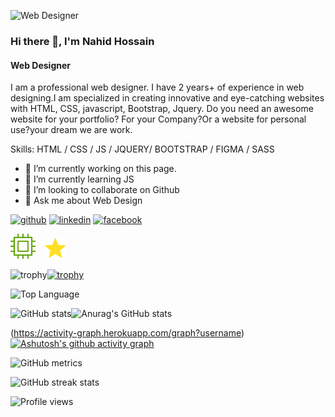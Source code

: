 ![Web Designer](https://media.licdn.com/dms/image/D4D16AQFDlaT3K_VhMw/profile-displaybackgroundimage-shrink_350_1400/0/1675691529020?e=1681948800&v=beta&t=2efj7oyEW3XGFwGOVUd-eacIXIPuo1veIPqAXe8w6f8)


### Hi there 👋, I'm Nahid Hossain
#### Web Designer

I am a professional web designer. I have 2 years+ of experience in web designing.I am specialized in creating innovative and eye-catching websites with HTML, CSS, javascript, Bootstrap, Jquery. Do you need an awesome website for your portfolio? For your Company?Or a website for personal use?your dream we are work.

Skills:  HTML / CSS / JS / JQUERY/ BOOTSTRAP / FIGMA / SASS

- 🔭 I’m currently working on this page. 
- 🌱 I’m currently learning JS 
- 👯 I’m looking to collaborate on Github 
- 💬 Ask me about Web Design 


[<img src='https://cdn.jsdelivr.net/npm/simple-icons@3.0.1/icons/github.svg' alt='github' height='40'>](https://github.com/https://github.com/mdnahid-17/mdnahid-17)  [<img src='https://cdn.jsdelivr.net/npm/simple-icons@3.0.1/icons/linkedin.svg' alt='linkedin' height='40'>](https://www.linkedin.com/in/https://www.linkedin.com/in/md-nahid-hossain-96a259264//)  [<img src='https://cdn.jsdelivr.net/npm/simple-icons@3.0.1/icons/facebook.svg' alt='facebook' height='40'>](https://www.facebook.com/https://www.facebook.com/)  

<a href='https://docs.github.com/en/developers'><img src='https://raw.githubusercontent.com/acervenky/animated-github-badges/master/assets/devbadge.gif' width='40' height='40'></a> <a href='https://stars.github.com/'><img src='https://raw.githubusercontent.com/acervenky/animated-github-badges/master/assets/starbadge.gif' width='35' height='35'></a> 

![trophy](https://github-profile-trophy.vercel.app/?username=)[![trophy](https://github-profile-trophy.vercel.app/?username=ryo-ma&theme=onedark)](https://github.com/ryo-ma/github-profile-trophy)

![Top Language](https://github-readme-stats.vercel.app/api/top-langs/?mdnahid)

![GitHub stats](https://github-readme-stats.vercel.app/api?username)![Anurag's GitHub stats](https://github-readme-stats.vercel.app/api?username=anuraghazra&hide=contribs,prs)

(https://activity-graph.herokuapp.com/graph?username)[![Ashutosh's github activity graph](https://github-readme-activity-graph.cyclic.app/graph?username=mdnahid-17)](https://github.com/mdnahid-17/github-readme-activity-graph)

![GitHub metrics](https://metrics.lecoq.io/https://github.com/mdnahid-17/mdnahid-17)  

![GitHub streak stats](https://streak-stats.demolab.com/?user) 

![Profile views](https://gpvc.arturio.dev/https://github.com/mdnahid-17)  
